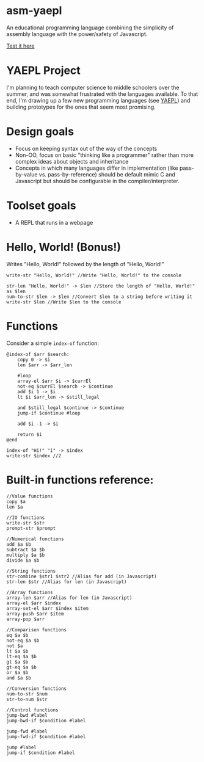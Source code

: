 # asm-yaepl
An educational programming language combining the simplicity of assembly language with the power/safety of Javascript.

[Test it here](https://matthewsot.github.io/asm-yaepl/test.html)

# YAEPL Project
I'm planning to teach computer science to middle schoolers over the summer, and was somewhat frustrated with the languages available. To that end, I'm drawing up a few new programming languages (see [YAEPL](https://github.com/matthewsot/YAEPL)) and building prototypes for the ones that seem most promising.

# Design goals
- Focus on keeping syntax out of the way of the concepts
- Non-OO, focus on basic "thinking like a programmer" rather than more complex ideas about objects and inheritance
- Concepts in which many languages differ in implementation (like pass-by-value vs. pass-by-reference) should be default mimic C and Javascript but should be configurable in the compiler/interpreter.

# Toolset goals
- A REPL that runs in a webpage

# Hello, World! (Bonus!)
Writes "Hello, World!" followed by the length of "Hello, World!"
```
write-str "Hello, World!" //Write "Hello, World!" to the console

str-len "Hello, World!" -> $len //Store the length of "Hello, World!" as $len
num-to-str $len -> $len //Convert $len to a string before writing it
write-str $len //Write $len to the console
```

# Functions
Consider a simple ``index-of`` function:

```
@index-of $arr $search:
    copy 0 -> $i
    len $arr -> $arr_len

    #loop
    array-el $arr $i -> $currEl
    not-eq $currEl $search -> $continue
    add $i 1 -> $i
    lt $i $arr_len -> $still_legal

    and $still_legal $continue -> $continue
    jump-if $continue #loop
    
    add $i -1 -> $i
    
    return $i
@end

index-of "Hi!" "i" -> $index
write-str $index //2
```

# Built-in functions reference:
```
//Value functions
copy $a
len $a

//IO functions
write-str $str
prompt-str $prompt

//Numerical functions
add $a $b
subtract $a $b
multiply $a $b
divide $a $b

//String functions
str-combine $str1 $str2 //Alias for add (in Javascript)
str-len $str //Alias for len (in Javascript)

//Array functions
array-len $arr //Alias for len (in Javascript)
array-el $arr $index
array-set-el $arr $index $item
array-push $arr $item
array-pop $arr

//Comparison functions
eq $a $b
not-eq $a $b
not $a
lt $a $b
lt-eq $a $b
gt $a $b
gt-eq $a $b
or $a $b
and $a $b

//Conversion functions
num-to-str $num
str-to-num $str

//Control functions
jump-bwd #label
jump-bwd-if $condition #label

jump-fwd #label
jump-fwd-if $condition #label

jump #label
jump-if $condition #label
```

